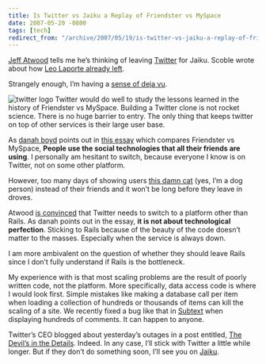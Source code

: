 ```yaml
---
title: Is Twitter vs Jaiku a Replay of Friendster vs MySpace
date: 2007-05-20 -0800
tags: [tech]
redirect_from: "/archive/2007/05/19/is-twitter-vs-jaiku-a-replay-of-friendster-vs-myspace.aspx/"
---
```


[Jeff Atwood](http://codinghorror.com/blog/ "CodingHorror") tells me
he’s thinking of leaving [Twitter](http://twitter.com/ "Twitter") for
Jaiku. Scoble wrote about how [Leo Laporte already
left](http://scobleizer.com/2007/04/06/leo-laporte-leaves-twitter-for-jaiku/ "Leo Laporte Leaves Twitter").

Strangely enough, I’m having a [sense of deja vu](http://friendster.com/ "Friendster").

![twitter
logo](https://haacked.com/images/haacked_com/WindowsLiveWriter/IsTwittervsJaikuaReplayofFriendstervsMyS_129E3/twitter_thumb.png)
Twitter would do well to study the lessons learned in the history of Friendster vs MySpace. Building a Twitter clone is not rocket science. There is no huge barrier to entry. The only thing that keeps twitter on top of other services is their large user base.

As [danah boyd](http://www.zephoria.org/thoughts/ "Danah’s Blog") points out in [this essay](http://www.danah.org/papers/FriendsterMySpaceEssay.html "Friendster vs MySpace") which compares Friendster vs MySpace, **People use the social technologies that all their friends are using**. I personally am hesitant to switch, because everyone I know is on Twitter, not on some other platform.

However, too many days of showing users [this damn cat](https://haacked.com/archive/2007/05/20/how-to-build-twitter-in-one-line-of-code.aspx "My Post On Twitter") (yes, I’m a dog person) instead of their friends and it won’t be long before they leave in droves.

Atwood [is convinced](http://www.codinghorror.com/blog/archives/000838.html "Twitter: Service vs Platform") that Twitter needs to switch to a platform other than Rails. As danah points out in the essay, **it is not about technological perfection**.
Sticking to Rails because of the beauty of the code doesn’t matter to the masses. Especially when the service is always down.

I am more ambivalent on the question of whether they should leave Rails since I don’t fully understand if Rails is the bottleneck.

My experience with is that most scaling problems are the result of poorly written code, not the platform. More specifically, data access code is where I would look first. Simple mistakes like making a database call per item when loading a collection of hundreds or thousands of items can kill the scaling of a site. We recently fixed a bug like that in [Subtext](http://subtextproject.com/ "Subtext Project") when displaying hundreds of comments. It can happen to anyone.

Twitter’s CEO blogged about yesterday’s outages in a post entitled, [The Devil’s in the
Details](http://twitter.com/blog/2007/05/devils-in-details.html "The Devil is in the Details"). Indeed. In any case, I’ll stick with Twitter a little while longer. But if they don’t do something soon, I’ll see you on
[Jaiku](http://jaiku.com/ "Jaiku").
